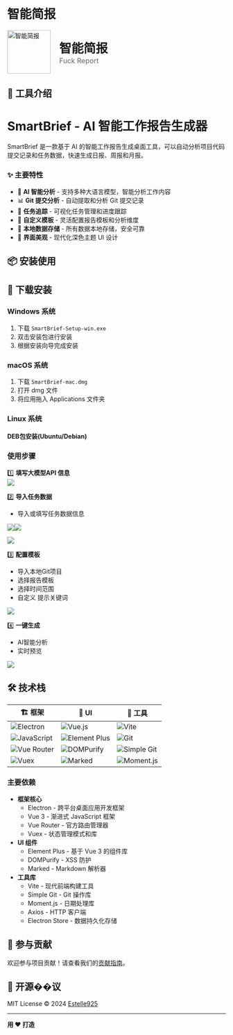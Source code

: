 # 智能简报 
<div style="display: flex; align-items: center; gap: 20px;">
  <img src="https://cdn.nlark.com/yuque/0/2024/png/661183/1734601639083-1b42e583-6b4d-4a9e-9499-c08315303ffc.png" alt="智能简报" style="height: 100px;"/>
  <div style="margin: 0;">
    <h1 style="margin: 0;">智能简报</h1>
    <div style="color:#666; font-size: 16px;">Fuck Report</div>
  </div>
</div>

<font style="color:#666;"></font>

## 🌟 工具介绍
# SmartBrief - AI 智能工作报告生成器
SmartBrief 是一款基于 AI 的智能工作报告生成桌面工具，可以自动分析项目代码提交记录和任务数据，快速生成日报、周报和月报。

### ✨ 主要特性
+ 🤖 **AI 智能分析** - 支持多种大语言模型，智能分析工作内容
+ 📊 **Git 提交分析** - 自动提取和分析 Git 提交记录
+ 📝 **任务追踪** - 可视化任务管理和进度跟踪
+ 🎨 **自定义模板** - 灵活配置报告模板和分析维度
+ 💾 **本地数据存储** - 所有数据本地存储，安全可靠
+ 🌈 **界面美观** - 现代化深色主题 UI 设计

## 📦 安装使用
## 🌟 下载安装
### Windows 系统
1. 下载 `SmartBrief-Setup-win.exe`
2. 双击安装包进行安装
3. 根据安装向导完成安装

### macOS 系统
1. 下载 `SmartBrief-mac.dmg`
2. 打开 dmg 文件
3. 将应用拖入 Applications 文件夹

### Linux 系统
#### DEB包安装(Ubuntu/Debian)
### 使用步骤
1️⃣  **填写大模型API 信息**  
![](https://github.com/user-attachments/assets/4657c8dd-5c33-4abc-bacd-02bead95ba39)



2️⃣ **导入任务数据**

+ 导入或填写任务数据信息

![](https://cdn.nlark.com/yuque/0/2024/png/661183/1734601503100-bd3a3cea-5f2c-40e3-8597-235dca529913.png)![](https://cdn.nlark.com/yuque/0/2024/png/661183/1734601510765-71ecf60a-7ea6-4dbe-ad69-b646aebe3d6a.png)

![](https://cdn.nlark.com/yuque/0/2024/png/661183/1734601519464-25baa942-3feb-40c5-bef4-448dadd847c3.png)

3️⃣ **配置模板**

+ 导入本地Git项目
+ 选择报告模板
+ 选择时间范围
+ 自定义 提示关键词

![](https://cdn.nlark.com/yuque/0/2024/png/661183/1734601547116-3dab0f6a-d50b-4103-a964-4f5dc52ff385.png)

 4️⃣ **一键生成**

+ AI智能分析
+ 实时预览

![](https://cdn.nlark.com/yuque/0/2024/png/661183/1734601554922-805233cb-18be-49de-941d-1faf853def3c.png)

## 🛠️ 技术栈

<div align="center">

| 🏗️ 框架 | 🎨 UI | 🔧 工具 |
|---------|-------|---------|
| ![Electron](https://img.shields.io/badge/-Electron-47848F?style=flat-square&logo=electron&logoColor=white) | ![Vue.js](https://img.shields.io/badge/-Vue.js-4FC08D?style=flat-square&logo=vue.js&logoColor=white) | ![Vite](https://img.shields.io/badge/-Vite-646CFF?style=flat-square&logo=vite&logoColor=white) |
| ![JavaScript](https://img.shields.io/badge/-JavaScript-F7DF1E?style=flat-square&logo=javascript&logoColor=black) | ![Element Plus](https://img.shields.io/badge/-Element%20Plus-409EFF?style=flat-square&logo=element&logoColor=white) | ![Git](https://img.shields.io/badge/-Git-F05032?style=flat-square&logo=git&logoColor=white) |
| ![Vue Router](https://img.shields.io/badge/-Vue%20Router-42B983?style=flat-square&logo=vue.js&logoColor=white) | ![DOMPurify](https://img.shields.io/badge/-DOMPurify-6F42C1?style=flat-square) | ![Simple Git](https://img.shields.io/badge/-Simple%20Git-F05032?style=flat-square&logo=git&logoColor=white) |
| ![Vuex](https://img.shields.io/badge/-Vuex-42B983?style=flat-square&logo=vue.js&logoColor=white) | ![Marked](https://img.shields.io/badge/-Marked-000000?style=flat-square) | ![Moment.js](https://img.shields.io/badge/-Moment.js-222222?style=flat-square&logo=moment.js&logoColor=white) |

</div>

### 主要依赖
+ **框架核心**
    - Electron - 跨平台桌面应用开发框架
    - Vue 3 - 渐进式 JavaScript 框架
    - Vue Router - 官方路由管理器
    - Vuex - 状态管理模式和库
+ **UI 组件**
    - Element Plus - 基于 Vue 3 的组件库
    - DOMPurify - XSS 防护
    - Marked - Markdown 解析器
+ **工具库**
    - Vite - 现代前端构建工具
    - Simple Git - Git 操作库
    - Moment.js - 日期处理库
    - Axios - HTTP 客户端
    - Electron Store - 数据持久化存储

## 🤝 参与贡献
欢迎参与项目贡献！请查看我们的[贡献指南](CONTRIBUTING.md)。

## 📄 开源��议
 MIT License © 2024 [Estelle925](https://github.com/Estelle925)

---

   **用 ****❤️**** 打造**

